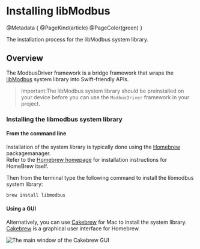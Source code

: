 # Installing libModbus
@Metadata {
	@PageKind(article)
	@PageColor(green)
}

The installation process for the libModbus system library.

## Overview

The ModbusDriver framework is a bridge framework that wraps the [libModbus](https://libmodbus.org/) system library into Swift-friendly APIs.  
> Important:The libModbus system library should be preinstalled on your device before you can use the ``ModbusDriver`` framework in your project.

### Installing the libmodbus system library

#### From the command line
Installation of the system library is typically done using the [Homebrew](https://brew.sh) packagemanager.  
Refer to the  [Homebrew homepage](https://brew.sh) for installation instructions for HomeBrew itself.

Then from the terminal type the following command to install the libmodbus system library:
```bash
brew install libmodbus
```
#### Using a GUI
Alternatively, you can use [Cakebrew](https://www.cakebrew.com) for Mac to install the system library.
 [Cakebrew](https://www.cakebrew.com) is a graphical user interface for Homebrew.

![The main window of the Cakebrew GUI](Cakebrew.png)



